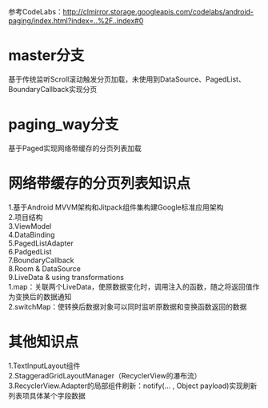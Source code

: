 参考CodeLabs：http://clmirror.storage.googleapis.com/codelabs/android-paging/index.html?index=..%2F..index#0

master分支
=========================
基于传统监听Scroll滚动触发分页加载，未使用到DataSource、PagedList、BoundaryCallback实现分页


paging_way分支
=========================
基于Paged实现网络带缓存的分页列表加载

网络带缓存的分页列表知识点
=========================
1.基于Android MVVM架构和Jitpack组件集构建Google标准应用架构<br>
2.项目结构<br>
3.ViewModel<br>
4.DataBinding<br>
5.PagedListAdapter<br>
6.PadgedList<br>
7.BoundaryCallback<br>
8.Room & DataSource<br>
9.LiveData & using transformations<br>
    1.map：关联两个LiveData，使原数据变化时，调用注入的函数，随之将返回值作为变换后的数据通知<br>
    2.switchMap：使转换后数据对象可以同时监听原数据和变换函数返回的数据<br>

其他知识点
=========================
1.TextInputLayout组件<br>
2.StaggeradGridLayoutManager（RecyclerView的瀑布流）<br>
3.RecyclerView.Adapter的局部组件刷新：notify(... , Object payload)实现刷新列表项具体某个字段数据